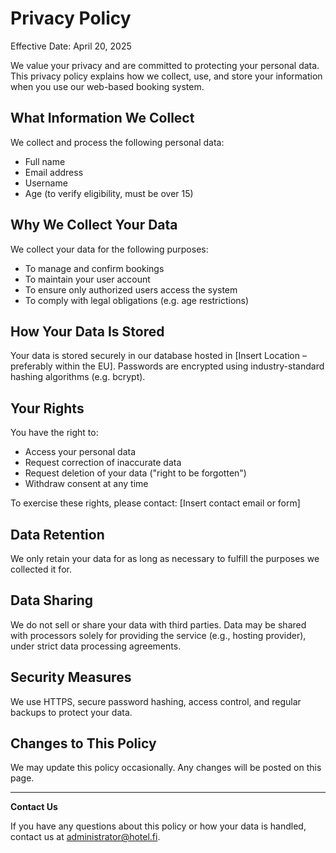 # Privacy Policy

Effective Date: April 20, 2025

We value your privacy and are committed to protecting your personal data. This privacy policy explains how we collect, use, and store your information when you use our web-based booking system.

## What Information We Collect

We collect and process the following personal data:
- Full name
- Email address
- Username
- Age (to verify eligibility, must be over 15)

## Why We Collect Your Data

We collect your data for the following purposes:
- To manage and confirm bookings
- To maintain your user account
- To ensure only authorized users access the system
- To comply with legal obligations (e.g. age restrictions)

## How Your Data Is Stored

Your data is stored securely in our database hosted in [Insert Location – preferably within the EU]. Passwords are encrypted using industry-standard hashing algorithms (e.g. bcrypt).

## Your Rights

You have the right to:
- Access your personal data
- Request correction of inaccurate data
- Request deletion of your data ("right to be forgotten")
- Withdraw consent at any time

To exercise these rights, please contact: [Insert contact email or form]

## Data Retention

We only retain your data for as long as necessary to fulfill the purposes we collected it for.

## Data Sharing

We do not sell or share your data with third parties. Data may be shared with processors solely for providing the service (e.g., hosting provider), under strict data processing agreements.

## Security Measures

We use HTTPS, secure password hashing, access control, and regular backups to protect your data.

## Changes to This Policy

We may update this policy occasionally. Any changes will be posted on this page.

---

**Contact Us**

If you have any questions about this policy or how your data is handled, contact us at administrator@hotel.fi.

